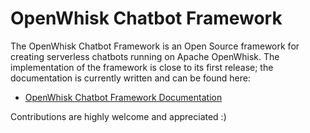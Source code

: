 # OpenWhisk Chatbot Framework

The OpenWhisk Chatbot Framework is an Open Source framework for creating serverless chatbots running on Apache OpenWhisk. The implementation of the framework is close to its first release; the documentation is currently written and can be found here:

  * [OpenWhisk Chatbot Framework Documentation](https://cokeschlumpf.gitbooks.io/openwhisk-chatbot-framework/content/getting-started/)

Contributions are highly welcome and appreciated :)